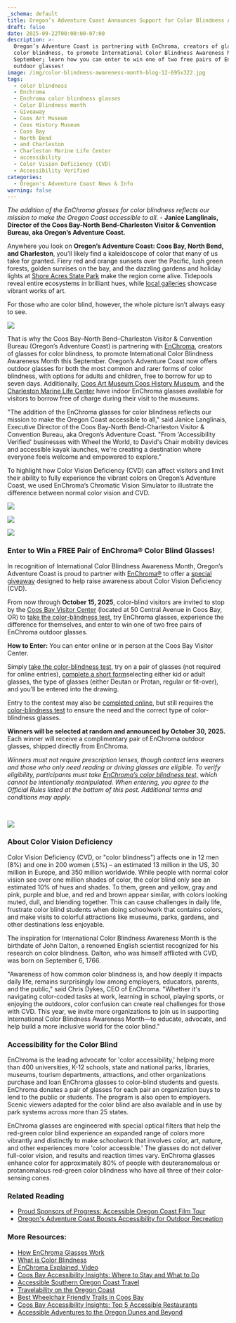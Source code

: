 ```yaml
---
_schema: default
title: Oregon’s Adventure Coast Announces Support for Color Blindness Awareness Month
draft: false
date: 2025-09-22T00:00:00-07:00
description: >-
  Oregon’s Adventure Coast is partnering with EnChroma, creators of glasses for
  color blindness, to promote International Color Blindness Awareness Month this
  September; learn how you can enter to win one of two free pairs of EnChroma
  outdoor glasses!
image: /img/color-blindness-awareness-month-blog-12-695x322.jpg
tags:
  - color blindness
  - Enchroma
  - Enchroma color blindness glasses
  - Color Blindness month
  - Giveaway
  - Coos Art Museum
  - Coos History Museum
  - Coos Bay
  - North Bend
  - and Charleston
  - Charleston Marine Life Center
  - accessibility
  - Color Vision Deficiency (CVD)
  - Accessibility Verified
categories:
  - Oregon's Adventure Coast News & Info
warning: false
---
```

*The addition of the EnChroma glasses for color blindness reflects our mission to make the Oregon Coast accessible to all.* - **Janice Langlinais, Director of the Coos Bay-North Bend-Charleston Visitor & Convention Bureau, aka Oregon’s Adventure Coast.**

Anywhere you look on **Oregon’s Adventure Coast: Coos Bay, North Bend, and Charleston**, you’ll likely find a kaleidoscope of color that many of us take for granted. Fiery red and orange sunsets over the Pacific, lush green forests, golden sunrises on the bay, and the dazzling gardens and holiday lights at [<u>Shore Acres State Park</u>](https://stateparks.oregon.gov/index.cfm?do=park.profile&amp;parkId=68) make the region come alive. Tidepools reveal entire ecosystems in brilliant hues, while [<u>local galleries</u>](https://www.oregonsadventurecoast.com/art-history-culture/) showcase vibrant works of art.

For those who are color blind, however, the whole picture isn’t always easy to see.

![](/img/color-blindness-awareness-month-blog-12-695x322-4.jpg)

That is why the Coos Bay–North Bend–Charleston Visitor & Convention Bureau (Oregon’s Adventure Coast) is partnering with [<u>EnChroma</u>](https://enchroma.com/), creators of glasses for color blindness, to promote International Color Blindness Awareness Month this September. Oregon’s Adventure Coast now offers outdoor glasses for both the most common and rarer forms of color blindness, with options for adults and children, free to borrow for up to seven days. Additionally, [<u>Coos Art Museum</u>](https://coosartmuseum.org/),[<u>Coos History Museum</u>](https://cooshistory.org/), and the [<u>Charleston Marine Life Center</u>](https://cmlc.uoregon.edu/) have indoor EnChroma glasses available for visitors to borrow free of charge during their visit to the museums.

"The addition of the EnChroma glasses for color blindness reflects our mission to make the Oregon Coast accessible to all," said Janice Langlinais, Executive Director of the Coos Bay-North Bend-Charleston Visitor & Convention Bureau, aka Oregon’s Adventure Coast. "From 'Accessibility Verified' businesses with Wheel the World, to David's Chair mobility devices and accessible kayak launches, we're creating a destination where everyone feels welcome and empowered to explore."

To highlight how Color Vision Deficiency (CVD) can affect visitors and limit their ability to fully experience the vibrant colors on Oregon’s Adventure Coast, we used EnChroma’s Chromatic Vision Simulator to illustrate the difference between normal color vision and CVD.

![](/img/color-blindness-awareness-month-blog-12-695x322-1.jpg)

![](/img/color-blindness-awareness-month-blog-12-695x322-2.jpg)

![](/img/color-blindness-awareness-month-blog-12-695x322-3.jpg)

### Enter to Win a FREE Pair of EnChroma® Color Blind Glasses!

In recognition of International Color Blindness Awareness Month, Oregon’s Adventure Coast is proud to partner with [EnChroma®](https://enchroma.com/) to offer a [special giveaway](https://www.oregonsadventurecoast.com/enchroma-giveaway/) designed to help raise awareness about Color Vision Deficiency (CVD).

From now through **October 15, 2025**, color-blind visitors are invited to stop by the [Coos Bay Visitor Center](https://www.oregonsadventurecoast.com/contact/) (located at 50 Central Avenue in Coos Bay, OR) to [take the color-blindness test](https://enchroma.com/pages/test), try EnChroma glasses, experience the difference for themselves, and enter to win one of two free pairs of EnChroma outdoor glasses.

**How to Enter:** You can enter online or in person at the Coos Bay Visitor Center.

Simply [take the color-blindness test](https://enchroma.com/pages/test), try on a pair of glasses (not required for online entries), [complete a short form](https://www.oregonsadventurecoast.com/enchroma-giveaway/)selecting either kid or adult glasses, the type of glasses (either Deutan or Protan, regular or fit-over), and you’ll be entered into the drawing.

Entry to the contest may also be [completed online](https://www.oregonsadventurecoast.com/enchroma-giveaway/), but still requires the [color-blindness test](https://enchroma.com/pages/test) to ensure the need and the correct type of color-blindness glasses.

**Winners will be selected at random and announced by October 30, 2025.** Each winner will receive a complimentary pair of EnChroma outdoor glasses, shipped directly from EnChroma.

*Winners must not require prescription lenses, though contact lens wearers and those who only need reading or driving glasses are eligible. To verify eligibility, participants must take* [*<u>EnChroma’s color blindness test,</u>*](https://enchroma.com/pages/test) *which cannot be intentionally manipulated. When entering, you agree to the Official Rules listed at the bottom of this post. Additional terms and conditions may apply.*

&nbsp;

![](/img/intl-cbam-giveaway-04.jpg)

### About Color Vision Deficiency

Color Vision Deficiency (CVD, or "color blindness") affects one in 12 men (8%) and one in 200 women (.5%) – an estimated 13 million in the US, 30 million in Europe, and 350 million worldwide. While people with normal color vision see over one million shades of color, the color blind only see an estimated 10% of hues and shades. To them, green and yellow, gray and pink, purple and blue, and red and brown appear similar, with colors looking muted, dull, and blending together. This can cause challenges in daily life, frustrate color blind students when doing schoolwork that contains colors, and make visits to colorful attractions like museums, parks, gardens, and other destinations less enjoyable.

The inspiration for International Color Blindness Awareness Month is the birthdate of John Dalton, a renowned English scientist recognized for his research on color blindness. Dalton, who was himself afflicted with CVD, was born on September 6, 1766.

"Awareness of how common color blindness is, and how deeply it impacts daily life, remains surprisingly low among employers, educators, parents, and the public," said Chris Dykes, CEO of EnChroma. "Whether it's navigating color-coded tasks at work, learning in school, playing sports, or enjoying the outdoors, color confusion can create real challenges for those with CVD. This year, we invite more organizations to join us in supporting International Color Blindness Awareness Month—to educate, advocate, and help build a more inclusive world for the color blind."

### Accessibility for the Color Blind

EnChroma is the leading advocate for 'color accessibility,' helping more than 400 universities, K-12 schools, state and national parks, libraries, museums, tourism departments, attractions, and other organizations purchase and loan EnChroma glasses to color-blind students and guests. EnChroma donates a pair of glasses for each pair an organization buys to lend to the public or students. The program is also open to employers. Scenic viewers adapted for the color blind are also available and in use by park systems across more than 25 states.

EnChroma glasses are engineered with special optical filters that help the red-green color blind experience an expanded range of colors more vibrantly and distinctly to make schoolwork that involves color, art, nature, and other experiences more 'color accessible.' The glasses do not deliver full-color vision, and results and reaction times vary. EnChroma glasses enhance color for approximately 80% of people with deuteranomalous or protanomalous red-green color blindness who have all three of their color-sensing cones.

### Related Reading

* [Proud Sponsors of Progress: Accessible Oregon Coast Film Tour](https://www.oregonsadventurecoast.com/blog/proud-sponsors-of-progress-accessible-oregon-coast-film-tour/)
* [Oregon's Adventure Coast Boosts Accessibility for Outdoor Recreation](https://www.oregonsadventurecoast.com/blog/oregon-s-adventure-coast-boosts-accessibility-for-outdoor-recreation/)

### More Resources:

* [How EnChroma Glasses Work](https://enchroma.com/pages/how-enchroma-glasses-work)
* [What is Color Blindness](https://enchroma.com/pages/what-is-color-blindness)
* [EnChroma Explained, Video](https://www.youtube.com/watch?v=TBZM2LyU8g8&amp;t=79s)
* [Coos Bay Accessibility Insights: Where to Stay and What to Do](https://blog.wheeltheworld.com/where-to-stay-and-what-to-do-in-coos-bay-and-their-accessibility/#:~:text=Coos%20Bay%20Boardwalk,-For%20a%20leisurely&amp;amp;text=Almost%20all%20boardwalk%20areas%20also,are%20fully%20accessible%20as%20well.)
* [Accessible Southern Oregon Coast Travel](https://visittheoregoncoast.com/travel-guides/how-to/accessible-southern-oregon-coast-travel/)
* [Travelability on the Oregon Coast](https://visittheoregoncoast.com/travelability-on-the-oregon-coast/)
* [Best Wheelchair Friendly Trails in Coos Bay](https://www.alltrails.com/us/oregon/coos-bay/ada)
* [Coos Bay Accessibility Insights: Top 5 Accessible Restaurants](https://blog.wheeltheworld.com/top-6-accessible-restaurants-in-coos-bay-oregon/)
* [Accessible Adventures to the Oregon Dunes and Beyond](https://traveloregon.com/things-to-do/outdoor-recreation/accessible-adventures-to-the-oregon-dunes-and-beyond/)